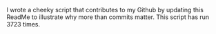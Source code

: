 I wrote a cheeky script that contributes to my Github by updating this ReadMe to illustrate why more than commits matter. This script has run 3723 times.